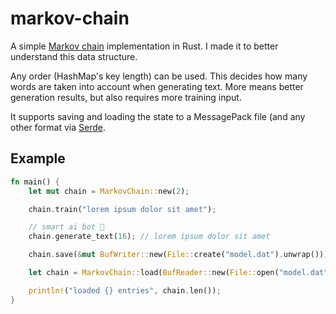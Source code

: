 # markov-chain

A simple [Markov chain](https://wikipedia.org/wiki/Markov_chain) implementation
in Rust. I made it to better understand this data structure.

Any order (HashMap's key length) can be used. This decides how many words are
taken into account when generating text. More means better generation results,
but also requires more training input.

It supports saving and loading the state to a MessagePack file (and any other
format via [Serde](https://crates.io/crates/serde).

## Example

```rs
fn main() {
    let mut chain = MarkovChain::new(2);

    chain.train("lorem ipsum dolor sit amet");

    // smart ai bot 🤯
    chain.generate_text(16); // lorem ipsum dolor sit amet

    chain.save(&mut BufWriter::new(File::create("model.dat").unwrap())).unwrap();

    let chain = MarkovChain::load(BufReader::new(File::open("model.dat").unwrap())).unwrap();

    println!("loaded {} entries", chain.len());
}
```
